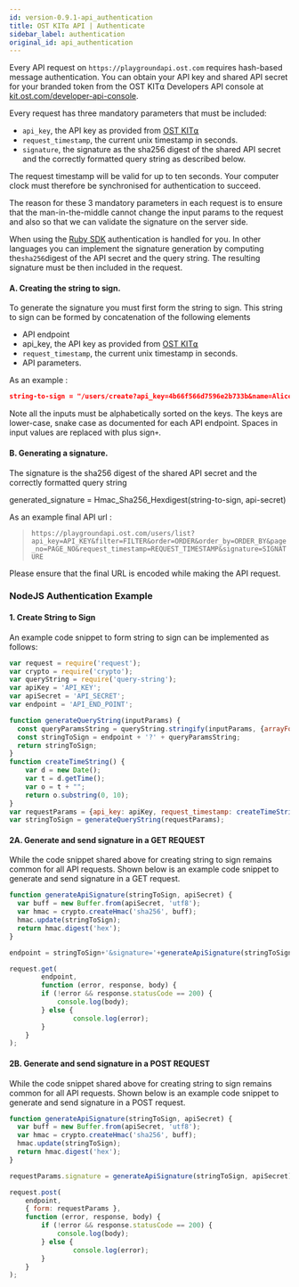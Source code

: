 ```yaml
---
id: version-0.9.1-api_authentication
title: OST KIT⍺ API | Authenticate
sidebar_label: authentication
original_id: api_authentication
---
```


Every API request on `https://playgroundapi.ost.com` requires hash-based message authentication.  You can obtain your API key and shared API secret for your branded token from the OST KIT⍺ Developers API console at [<u>kit.ost.com/developer-api-console</u>](https://kit.ost.com/developer-api-console).

Every request has three mandatory parameters that must be included:
- `api_key`, the API key as provided from [<u>OST KIT⍺</u>](kit.ost.com/developer-api-console)
- `request_timestamp`, the current unix timestamp in seconds.
- `signature`, the signature as the sha256 digest of the shared API secret and the correctly formatted query string as described below.

The request timestamp will be valid for up to ten seconds.  Your computer clock must therefore be synchronised for authentication to succeed.

The reason for these 3 mandatory parameters in each request is to ensure that the man-in-the-middle cannot change the input params to the request and also so that we can validate the signature on the server side.

When using the [<u>Ruby SDK</u>](3_01_SDK_RUBY.md) authentication is handled for you. In other languages you can implement the signature generation by computing the`sha256`digest of the API secret and the query string. The resulting signature must be then included in the request.

#### **A. Creating the string to sign.**

To generate the signature you must first form the string to sign. This string to sign can be formed by concatenation of the following elements

-  API endpoint
-  api_key, the API key as provided from [OST KIT⍺](https://dev.ost.com/docs/kit.ost.com/developer-api-console)
-  `request_timestamp`, the current unix timestamp in seconds.
-   API parameters.

As an example :

```json
string-to-sign = "/users/create?api_key=4b66f566d7596e2b733b&name=Alice+Anderson&request_timestamp=1521073147"
```

Note all the inputs must be alphabetically sorted on the keys. The keys are lower-case, snake case as documented for each API endpoint. Spaces in input values are replaced with plus sign`+`.

#### **B. Generating a signature.**

The signature is the sha256 digest of the shared API secret and the correctly formatted query string

generated_signature = Hmac_Sha256_Hexdigest(string-to-sign, api-secret)

As an example final API url : 
>`https://playgroundapi.ost.com/users/list?api_key=API_KEY&filter=FILTER&order=ORDER&order_by=ORDER_BY&page_no=PAGE_NO&request_timestamp=REQUEST_TIMESTAMP&signature=SIGNATURE`

Please ensure that the final URL is encoded while making the API request.


### NodeJS Authentication Example

#### **1. Create String to Sign**   
 
An example code snippet to form string to sign can be implemented as follows:


```javascript
var request = require('request');
var crypto = require('crypto');
var queryString = require('query-string');
var apiKey = 'API_KEY';
var apiSecret = 'API_SECRET';
var endpoint = 'API_END_POINT';

function generateQueryString(inputParams) {
  const queryParamsString = queryString.stringify(inputParams, {arrayFormat: 'bracket'}).replace(/%20/g, '+');
  const stringToSign = endpoint + '?' + queryParamsString;
  return stringToSign;
}
function createTimeString() {
	var d = new Date();
	var t = d.getTime();
	var o = t + "";
	return o.substring(0, 10);
}
var requestParams = {api_key: apiKey, request_timestamp: createTimeString(), name: 'NAME'};
var stringToSign = generateQueryString(requestParams);
```

#### **2A. Generate and send signature in a GET REQUEST**  

While the code snippet shared above for creating string to sign remains common for all API requests. Shown below is an example code snippet to generate and send signature in a GET request.


```javascript
function generateApiSignature(stringToSign, apiSecret) {
  var buff = new Buffer.from(apiSecret, 'utf8');
  var hmac = crypto.createHmac('sha256', buff);
  hmac.update(stringToSign);
  return hmac.digest('hex');
}

endpoint = stringToSign+'&signature='+generateApiSignature(stringToSign, apiSecret);

request.get(
        endpoint,
        function (error, response, body) {
        if (!error && response.statusCode == 200) {
            console.log(body);
        } else {
                console.log(error);
        }
    }
);
```
#### **2B. Generate and send signature in a POST REQUEST**

While the code snippet shared above for creating string to sign remains common for all API requests. Shown below is an example code snippet to generate and send signature in a POST request.

```javascript
function generateApiSignature(stringToSign, apiSecret) {
  var buff = new Buffer.from(apiSecret, 'utf8');
  var hmac = crypto.createHmac('sha256', buff);
  hmac.update(stringToSign);
  return hmac.digest('hex');
}

requestParams.signature = generateApiSignature(stringToSign, apiSecret);

request.post(
    endpoint,
    { form: requestParams },
    function (error, response, body) {
        if (!error && response.statusCode == 200) {
            console.log(body);
        } else {
                console.log(error);
        }
    }
);
```
